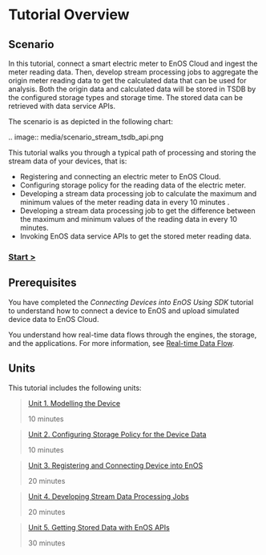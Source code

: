 # Tutorial Overview

## Scenario

In this tutorial, connect a smart electric meter to EnOS Cloud and ingest the meter reading data. Then, develop stream processing jobs to aggregate the origin meter reading data to get the calculated data that can be used for analysis. Both the origin data and calculated data will be stored in TSDB by the configured storage types and storage time. The stored data can be retrieved with data service APIs.

The scenario is as depicted in the following chart:

.. image:: media/scenario_stream_tsdb_api.png

This tutorial walks you through a typical path of processing and storing the stream data of your devices, that is: 

- Registering and connecting an electric meter to EnOS Cloud.
- Configuring storage policy for the reading data of the electric meter.
- Developing a stream data processing job to calculate the maximum and minimum values of the meter reading data in every 10 minutes .
- Developing a stream data processing job to get the difference between the maximum and minimum values of the reading data in every 10 minutes.
- Invoking EnOS data service APIs to get the stored meter reading data.

### [Start >](modelling_device)

## Prerequisites

You have completed the *Connecting Devices into EnOS Using SDK* tutorial to understand how to connect a device to EnOS and upload simulated device data to EnOS Cloud.

You understand how real-time data flows through the engines, the storage, and the applications. For more information, see [Real-time Data Flow](/docs/data-asset/en/latest/learn/data_flow). 

## Units

This tutorial includes the following units:

> [Unit 1. Modelling the Device](modelling_device)
>
> 10 minutes

> [Unit 2. Configuring Storage Policy for the Device Data](configuring_storage_policy)
>
> 10 minutes

> [Unit 3. Registering and Connecting Device into EnOS](connecting_device)
>
> 20 minutes

> [Unit 4. Developing Stream Data Processing Jobs](developing_streams)
>
> 20 minutes

> [Unit 5. Getting Stored Data with EnOS APIs](getting_stored_data)
>
> 30 minutes

